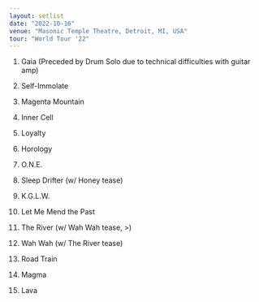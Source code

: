 ```yaml
---
layout: setlist
date: "2022-10-16"
venue: "Masonic Temple Theatre, Detroit, MI, USA"
tour: "World Tour '22"
---
```



 1. Gaia
    (Preceded by Drum Solo due to technical difficulties with guitar
    amp)

 2. Self-Immolate

 3. Magenta Mountain

 4. Inner Cell

 5. Loyalty

 6. Horology

 7. O.N.E.

 8. Sleep Drifter
    (w/ Honey tease)

 9. K.G.L.W.

10. Let Me Mend the Past

11. The River
    (w/ Wah Wah tease, >)

12. Wah Wah
    (w/ The River tease)

13. Road Train

14. Magma

15. Lava


